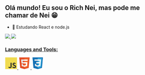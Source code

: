 ## Olá mundo! Eu sou o Rich Nei, mas pode me chamar de Nei  😁

- 🌱 Estudando React e node.js

<div display="inline_block">
  
  <a href="https://github.com/richnei">
  <img height="150em" src="https://github-readme-stats.vercel.app/api?username=richnei&show_icons=true&theme=dark&include_all_commits=true&count_private=true"/>
  <img height="150em" src="https://github-readme-stats.vercel.app/api/top-langs/?username=richnei&layout=compact&langs_count=7&theme=dark"/>
</div>
  
  
  <h3 id="languages_and_tools"> Languages and Tools: </h3>
<div>
  <img width="40em" src="https://github.com/devicons/devicon/blob/master/icons/javascript/javascript-original.svg"/>
  <img width="40em" src="https://github.com/devicons/devicon/blob/master/icons/html5/html5-original.svg"/>
  <img width="40em" src="https://github.com/devicons/devicon/blob/master/icons/css3/css3-original.svg"/>
</div>
